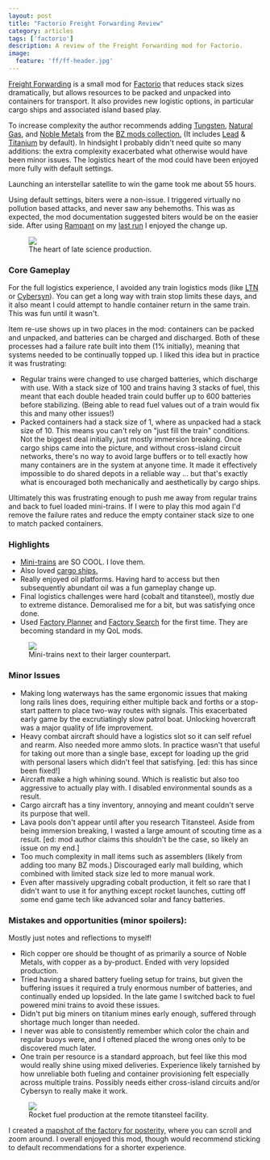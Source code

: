 ```yaml
---
layout: post
title: "Factorio Freight Forwarding Review"
category: articles
tags: ['factorio']
description: A review of the Freight Forwarding mod for Factorio.
image:
  feature: 'ff/ff-header.jpg'
---
```


[Freight Forwarding](https://mods.factorio.com/mod/FreightForwarding) is a
small mod for [Factorio](https://www.factorio.com/)
that reduces stack sizes dramatically, but allows resources to be packed and
unpacked into containers for transport. It also provides new logistic options,
in particular cargo ships and associated island based play.

To increase complexity the author recommends adding [Tungsten](https://mods.factorio.com/mod/bztungsten), [Natural Gas](https://mods.factorio.com/mod/bzgas), and
[Noble Metals](https://mods.factorio.com/mod/bzgold) from the [BZ mods collection.](https://brevven.github.io/bz/) (It includes [Lead](https://mods.factorio.com/mod/bzlead) & [Titanium](https://mods.factorio.com/mod/bztitanium) by default).
In hindsight I probably didn't need quite so many additions: the extra
complexity exacerbated what otherwise would have been minor issues. The
logistics heart of the mod could have been enjoyed more fully with default
settings.

Launching an interstellar satellite to win the game took me about 55 hours.

Using default settings, biters were a non-issue. I triggered virtually no
pollution based attacks, and never saw any behemoths. This was as expected, the
mod documentation suggested biters would be on the easier side.
After using [Rampant](https://mods.factorio.com/mod/Rampant) on my [last
run](/articles/factorio-exotic-industries-review.html) I enjoyed the change up.

<figure>
  <img src='/images/ff/ff-base-1.jpg' />
  <figcaption>The heart of late science production.</figcaption>
</figure>

### Core Gameplay

For the full logistics experience, I avoided any train logistics mods (like [LTN](https://mods.factorio.com/mod/LogisticTrainNetwork)
or [Cybersyn](https://mods.factorio.com/mod/cybersyn)). You can get a long way with train stop limits these days, and it
also meant I could attempt to handle container return in the same train. This
was fun until it wasn't.

Item re-use shows up in two places in the mod: containers can be packed and
unpacked, and batteries can be charged and discharged. Both of these processes
had a failure rate built into them (1% initially), meaning that systems needed
to be continually topped up. I liked this idea but in practice it was
frustrating:

* Regular trains were changed to use charged batteries, which discharge with
  use. With a stack size of 100 and trains having 3 stacks of fuel, this meant
  that each double headed train could buffer up to 600 batteries before
  stabilizing. (Being able to read fuel values out of a train would fix this
  and many other issues!)
* Packed containers had a stack size of 1, where as unpacked had a stack size
  of 10. This means you can't rely on "just fill the train" conditions. Not the
  biggest deal initially, just mostly immersion breaking. Once cargo ships came
  into the picture, and without cross-island circuit networks, there's no way
  to avoid large buffers or to tell exactly how many containers are in the
  system at anyone time. It made it effectively impossible to do shared depots
  in a reliable way ... but that's exactly what is encouraged both mechanically
  and aesthetically by cargo ships.

Ultimately this was frustrating enough to push me away from regular trains and
back to fuel loaded mini-trains. If I were to play this mod again I'd remove
the failure rates and reduce the empty container stack size to one to match
packed containers.

### Highlights

* [Mini-trains](https://mods.factorio.com/mod/Mini_Trains) are SO COOL. I love
  them.
* Also loved [cargo ships.](https://mods.factorio.com/mod/cargo-ships)
* Really enjoyed oil platforms. Having hard to access but then subsequently
  abundant oil was a fun gameplay change up.
* Final logistics challenges were hard (cobalt and titansteel), mostly due to extreme distance.
  Demoralised me for a bit, but was satisfying once done.
* Used [Factory Planner](https://mods.factorio.com/mod/factoryplanner) and
  [Factory Search](https://mods.factorio.com/mod/FactorySearch) for the first
  time. They are becoming standard in my QoL mods.

<figure>
  <img src='/images/ff/ff-mini-train.jpg' />
  <figcaption>Mini-trains next to their larger counterpart.</figcaption>
</figure>

### Minor Issues

* Making long waterways has the same ergonomic issues that making long rails
  lines does, requiring either multiple back and forths or a stop-start pattern
  to place two-way routes with signals. This exacerbated early game by the
  excrutiatingly slow patrol boat. Unlocking hovercraft was a major quality of
  life improvement.
* Heavy combat aircraft should have a logistics slot so it can self refuel and
  rearm. Also needed more ammo slots. In practice wasn't that useful for taking
  out more than a single base, except for loading up the grid with personal
  lasers which didn't feel that satisfying. [ed: this has since been fixed!]
* Aircraft make a high whining sound. Which is realistic but also too
  aggressive to actually play with. I disabled environmental sounds as a
  result.
* Cargo aircraft has a tiny inventory, annoying and meant couldn't serve its
  purpose that well.
* Lava pools don't appear until after you research Titansteel. Aside from being
  immersion breaking, I wasted a large amount of scouting time as a result.
  [ed: mod author claims this shouldn't be the case, so likely an issue on my
  end.]
* Too much complexity in mall items such as assemblers (likely from adding too
  many BZ mods.) Discouraged early mall building, which combined with limited
  stack size led to more manual work.
* Even after massively upgrading cobalt production, it felt so rare that I
  didn't want to use it for anything except rocket launches, cutting off some
  end game tech like advanced solar and fancy batteries.

### Mistakes and opportunities (minor spoilers):

Mostly just notes and reflections to myself!

* Rich copper ore should be thought of as primarily a source of Noble Metals,
  with copper as a by-product. Ended with very lopsided production.
* Tried having a shared battery fueling setup for trains, but given the
  buffering issues it required a truly enormous number of batteries, and
  continually ended up lopsided. In the late game I switched back to fuel
  powered mini trains to avoid these issues.
* Didn't put big miners on titanium mines early enough, suffered through
  shortage much longer than needed.
* I never was able to consistently remember which color the chain and regular
  buoys were, and I oftened placed the wrong ones only to be discovered much
  later.
* One train per resource is a standard approach, but feel like this mod would
  really shine using mixed deliveries. Experience likely tarnished by how
  unreliable both fueling and container provisioning felt especially across
  multiple trains. Possibly needs either cross-island
  circuits and/or Cybersyn to really make it work.

<figure>
  <img src='/images/ff/ff-base-2.jpg' />
  <figcaption>Rocket fuel production at the remote titansteel facility.</figcaption>
</figure>

I created a [mapshot of the factory for
posterity,](https://mapshot.xaviershay.com/ff/index.html) where you can scroll
and zoom around. I overall enjoyed this mod, though would recommend sticking to
default recommendations for a shorter experience.


